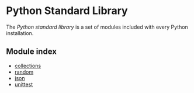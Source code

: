 # Python Standard Library

The *Python standard library* is a set of modules included with every Python
installation.

## Module index

 - [collections](collections_lib.py)
 - [random](random_lib.py)
 - [json](json_lib.py)
 - [unittest](unittest_lib.py)